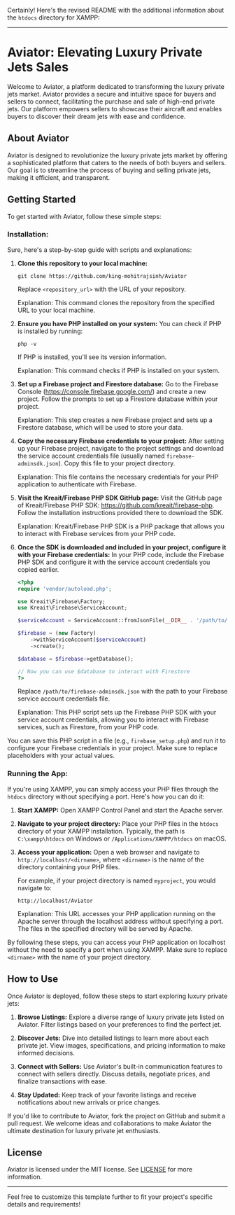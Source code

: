 Certainly! Here's the revised README with the additional information about the `htdocs` directory for XAMPP:

---

# Aviator: Elevating Luxury Private Jets Sales

Welcome to Aviator, a platform dedicated to transforming the luxury private jets market. Aviator provides a secure and intuitive space for buyers and sellers to connect, facilitating the purchase and sale of high-end private jets. Our platform empowers sellers to showcase their aircraft and enables buyers to discover their dream jets with ease and confidence.

## About Aviator

Aviator is designed to revolutionize the luxury private jets market by offering a sophisticated platform that caters to the needs of both buyers and sellers. Our goal is to streamline the process of buying and selling private jets, making it efficient, and transparent.


## Getting Started

To get started with Aviator, follow these simple steps:


### Installation:

Sure, here's a step-by-step guide with scripts and explanations:

1. **Clone this repository to your local machine:**
   ```
   git clone https://github.com/king-mohitrajsinh/Aviator
   ```
   Replace `<repository_url>` with the URL of your repository.

   Explanation: This command clones the repository from the specified URL to your local machine.

2. **Ensure you have PHP installed on your system:**
   You can check if PHP is installed by running:
   ```
   php -v
   ```
   If PHP is installed, you'll see its version information.

   Explanation: This command checks if PHP is installed on your system.

3. **Set up a Firebase project and Firestore database:**
   Go to the Firebase Console (https://console.firebase.google.com/) and create a new project. Follow the prompts to set up a Firestore database within your project.

   Explanation: This step creates a new Firebase project and sets up a Firestore database, which will be used to store your data.

4. **Copy the necessary Firebase credentials to your project:**
   After setting up your Firebase project, navigate to the project settings and download the service account credentials file (usually named `firebase-adminsdk.json`). Copy this file to your project directory.

   Explanation: This file contains the necessary credentials for your PHP application to authenticate with Firebase.

5. **Visit the Kreait/Firebase PHP SDK GitHub page:**
   Visit the GitHub page of Kreait/Firebase PHP SDK: https://github.com/kreait/firebase-php. Follow the installation instructions provided there to download the SDK.

   Explanation: Kreait/Firebase PHP SDK is a PHP package that allows you to interact with Firebase services from your PHP code.

6. **Once the SDK is downloaded and included in your project, configure it with your Firebase credentials:**
   In your PHP code, include the Firebase PHP SDK and configure it with the service account credentials you copied earlier.

   ```php
   <?php
   require 'vendor/autoload.php';

   use Kreait\Firebase\Factory;
   use Kreait\Firebase\ServiceAccount;

   $serviceAccount = ServiceAccount::fromJsonFile(__DIR__ . '/path/to/firebase-adminsdk.json');

   $firebase = (new Factory)
       ->withServiceAccount($serviceAccount)
       ->create();

   $database = $firebase->getDatabase();

   // Now you can use $database to interact with Firestore
   ?>
   ```
   Replace `/path/to/firebase-adminsdk.json` with the path to your Firebase service account credentials file.

   Explanation: This PHP script sets up the Firebase PHP SDK with your service account credentials, allowing you to interact with Firebase services, such as Firestore, from your PHP code.

You can save this PHP script in a file (e.g., `firebase_setup.php`) and run it to configure your Firebase credentials in your project. Make sure to replace placeholders with your actual values.

### Running the App:
If you're using XAMPP, you can simply access your PHP files through the `htdocs` directory without specifying a port. Here's how you can do it:

1. **Start XAMPP:**
   Open XAMPP Control Panel and start the Apache server.

2. **Navigate to your project directory:**
   Place your PHP files in the `htdocs` directory of your XAMPP installation. Typically, the path is `C:\xampp\htdocs` on Windows or `/Applications/XAMPP/htdocs` on macOS.

3. **Access your application:**
   Open a web browser and navigate to `http://localhost/<dirname>`, where `<dirname>` is the name of the directory containing your PHP files.

   For example, if your project directory is named `myproject`, you would navigate to:
   ```
   http://localhost/Aviator
   ```

   Explanation: This URL accesses your PHP application running on the Apache server through the localhost address without specifying a port. The files in the specified directory will be served by Apache.

By following these steps, you can access your PHP application on localhost without the need to specify a port when using XAMPP. Make sure to replace `<dirname>` with the name of your project directory.

## How to Use

Once Aviator is deployed, follow these steps to start exploring luxury private jets:

1. **Browse Listings:** Explore a diverse range of luxury private jets listed on Aviator. Filter listings based on your preferences to find the perfect jet.

2. **Discover Jets:** Dive into detailed listings to learn more about each private jet. View images, specifications, and pricing information to make informed decisions.

3. **Connect with Sellers:** Use Aviator's built-in communication features to connect with sellers directly. Discuss details, negotiate prices, and finalize transactions with ease.

4. **Stay Updated:**  Keep track of your favorite listings and receive notifications about new arrivals or price changes.



If you'd like to contribute to Aviator, fork the project on GitHub and submit a pull request. We welcome ideas and collaborations to make Aviator the ultimate destination for luxury private jet enthusiasts.

## License

Aviator is licensed under the MIT license. See [LICENSE](LICENSE) for more information.

---

Feel free to customize this template further to fit your project's specific details and requirements!
